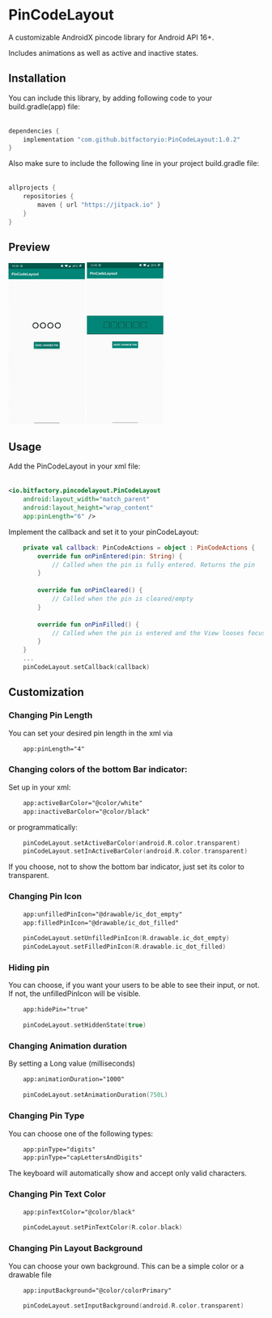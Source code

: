 # PinCodeLayout

A customizable AndroidX pincode library for Android API 16+.

Includes animations as well as active and inactive states.


## Installation

You can include this library, by adding following code to your build.gradle(app) file:

``` Groovy

dependencies {
	implementation "com.github.bitfactoryio:PinCodeLayout:1.0.2"
}

```

Also make sure to include the following line in your project build.gradle file:

``` Groovy

allprojects {
    repositories {
        maven { url "https://jitpack.io" }
    }
}

```

>
## Preview

<p><img src="static/pin_hidden.gif" width="30%" />
<img src="static/pin_visible.gif" width="30%" /></p>

## Usage

Add the PinCodeLayout in your xml file:

``` xml

<io.bitfactory.pincodelayout.PinCodeLayout
	android:layout_width="match_parent"
	android:layout_height="wrap_content"
	app:pinLength="6" />

```

Implement the callback and set it to your pinCodeLayout:

``` kotlin
	private val callback: PinCodeActions = object : PinCodeActions {
		override fun onPinEntered(pin: String) {
			// Called when the pin is fully entered. Returns the pin
		}

		override fun onPinCleared() {
			// Called when the pin is cleared/empty
		}

		override fun onPinFilled() {
			// Called when the pin is entered and the View looses focus
		}
	}
	...
	pinCodeLayout.setCallback(callback)

```
## Customization

### Changing Pin Length
You can set your desired pin length in the xml via
``` xml
	app:pinLength="4"
```

### Changing colors of the bottom Bar indicator:
Set up in your xml:
``` xml
	app:activeBarColor="@color/white"
	app:inactiveBarColor="@color/black"
```
or programmatically: 

``` kotlin
	pinCodeLayout.setActiveBarColor(android.R.color.transparent)
	pinCodeLayout.setInActiveBarColor(android.R.color.transparent)
```
If you choose, not to show the bottom bar indicator, just set its color to transparent.

### Changing Pin Icon
``` xml
	app:unfilledPinIcon="@drawable/ic_dot_empty"
	app:filledPinIcon="@drawable/ic_dot_filled"
```
``` kotlin
	pinCodeLayout.setUnfilledPinIcon(R.drawable.ic_dot_empty)
	pinCodeLayout.setFilledPinIcon(R.drawable.ic_dot_filled)
```
### Hiding pin
You can choose, if you want your users to be able to see their input, or not.
If not, the unfilledPinIcon will be visible.

``` xml
	app:hidePin="true"
```
``` kotlin
	pinCodeLayout.setHiddenState(true)
```

### Changing Animation duration
By setting a Long value (milliseconds)

``` xml
	app:animationDuration="1000"
```
``` kotlin
	pinCodeLayout.setAnimationDuration(750L)
```

### Changing Pin Type
You can choose one of the following types:
``` xml
	app:pinType="digits"
	app:pinType="capLettersAndDigits"
```
The keyboard will automatically show and accept only valid characters.

### Changing Pin Text Color
``` xml
	app:pinTextColor="@color/black"
```
``` kotlin
	pinCodeLayout.setPinTextColor(R.color.black)
```
### Changing Pin Layout Background
You can choose your own background. This can be a simple color or a drawable file

``` xml
	app:inputBackground="@color/colorPrimary"
```
``` kotlin
	pinCodeLayout.setInputBackground(android.R.color.transparent)
```

